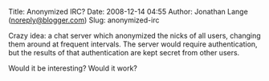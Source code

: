 Title: Anonymized IRC?
Date: 2008-12-14 04:55
Author: Jonathan Lange (noreply@blogger.com)
Slug: anonymized-irc

<span>Crazy idea: a chat server which anonymized the nicks of all users,
changing them around at frequent intervals. The server would require
authentication, but the results of that authentication are kept secret
from other users.  
  
Would it be interesting? Would it work?  
</span>


